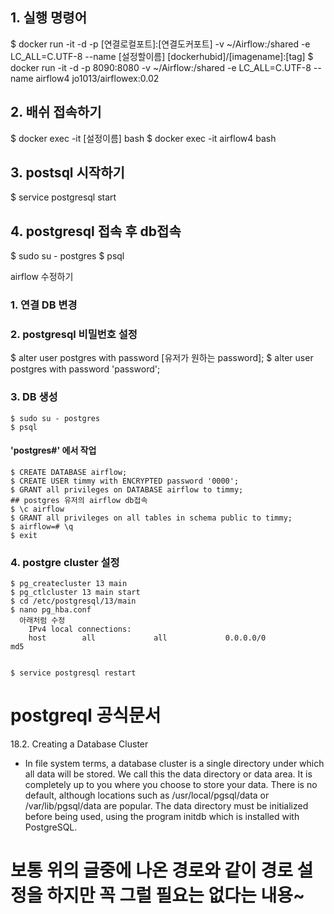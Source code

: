 

## 1. 실행 명령어


$ docker run -it -d -p [연결로컬포트]:[연결도커포트] -v ~/Airflow:/shared -e LC_ALL=C.UTF-8 --name [설정할이름] [dockerhubid]/[imagename]:[tag]
$ docker run -it -d -p 8090:8080 -v ~/Airflow:/shared -e LC_ALL=C.UTF-8 --name airflow4 jo1013/airflowex:0.02



## 2. 배쉬 접속하기

$ docker exec -it [설정이름] bash
$ docker exec -it airflow4 bash

## 3. postsql 시작하기

$ service postgresql start

## 4. postgresql 접속 후 db접속

$ sudo su - postgres
$ psql



airflow 수정하기 
 ### 1. 연결 DB 변경    

 ### 2. postgresql 비밀번호 설정
 $ alter user postgres with password [유저가 원하는 password];
 $ alter user postgres with password 'password';

 ### 3. DB 생성


    $ sudo su - postgres
    $ psql

#### 'postgres#' 에서 작업
  
    $ CREATE DATABASE airflow;
    $ CREATE USER timmy with ENCRYPTED password '0000';
    $ GRANT all privileges on DATABASE airflow to timmy;
    ## postgres 유저의 airflow db접속
    $ \c airflow
    $ GRANT all privileges on all tables in schema public to timmy;
    $ airflow=# \q        
    $ exit

 ### 4. postgre cluster 설정

    $ pg_createcluster 13 main 
    $ pg_ctlcluster 13 main start
    $ cd /etc/postgresql/13/main
    $ nano pg_hba.conf 
      아래처럼 수정
        IPv4 local connections:                                                          
        host		all             all             0.0.0.0/0               md5 


    $ service postgresql restart

# postgreql 공식문서 
18.2. Creating a Database Cluster
* In file system terms, a database cluster is a single directory under which all data will be stored. We call this the data directory or data area. It is completely up to you where you choose to store your data. There is no default, although locations such as /usr/local/pgsql/data or /var/lib/pgsql/data are popular. The data directory must be initialized before being used, using the program initdb which is installed with PostgreSQL.
# 보통 위의 글중에 나온 경로와 같이 경로 설정을 하지만 꼭 그럴 필요는 없다는 내용~
